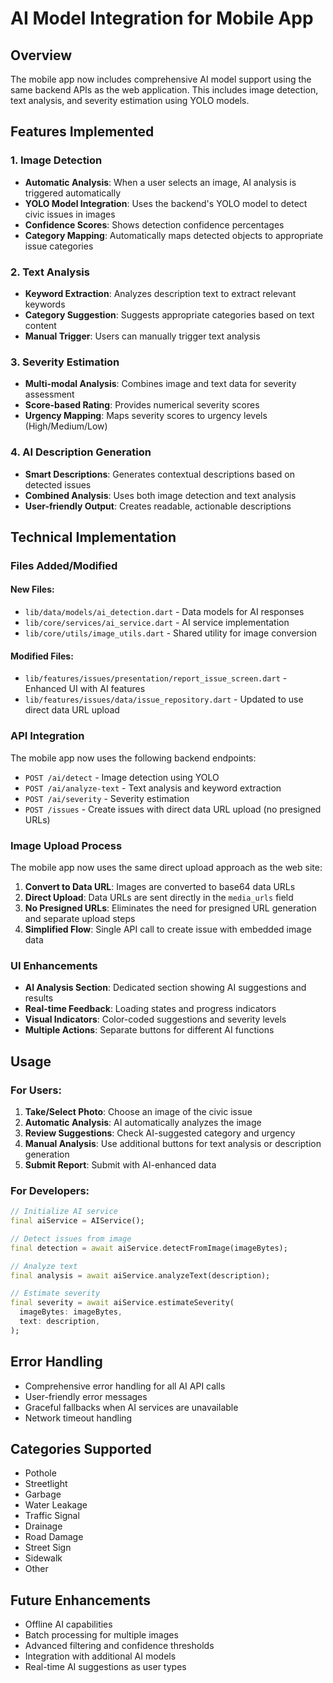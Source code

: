 # AI Model Integration for Mobile App

## Overview
The mobile app now includes comprehensive AI model support using the same backend APIs as the web application. This includes image detection, text analysis, and severity estimation using YOLO models.

## Features Implemented

### 1. Image Detection
- **Automatic Analysis**: When a user selects an image, AI analysis is triggered automatically
- **YOLO Model Integration**: Uses the backend's YOLO model to detect civic issues in images
- **Confidence Scores**: Shows detection confidence percentages
- **Category Mapping**: Automatically maps detected objects to appropriate issue categories

### 2. Text Analysis
- **Keyword Extraction**: Analyzes description text to extract relevant keywords
- **Category Suggestion**: Suggests appropriate categories based on text content
- **Manual Trigger**: Users can manually trigger text analysis

### 3. Severity Estimation
- **Multi-modal Analysis**: Combines image and text data for severity assessment
- **Score-based Rating**: Provides numerical severity scores
- **Urgency Mapping**: Maps severity scores to urgency levels (High/Medium/Low)

### 4. AI Description Generation
- **Smart Descriptions**: Generates contextual descriptions based on detected issues
- **Combined Analysis**: Uses both image detection and text analysis
- **User-friendly Output**: Creates readable, actionable descriptions

## Technical Implementation

### Files Added/Modified

#### New Files:
- `lib/data/models/ai_detection.dart` - Data models for AI responses
- `lib/core/services/ai_service.dart` - AI service implementation
- `lib/core/utils/image_utils.dart` - Shared utility for image conversion

#### Modified Files:
- `lib/features/issues/presentation/report_issue_screen.dart` - Enhanced UI with AI features
- `lib/features/issues/data/issue_repository.dart` - Updated to use direct data URL upload

### API Integration
The mobile app now uses the following backend endpoints:
- `POST /ai/detect` - Image detection using YOLO
- `POST /ai/analyze-text` - Text analysis and keyword extraction
- `POST /ai/severity` - Severity estimation
- `POST /issues` - Create issues with direct data URL upload (no presigned URLs)

### Image Upload Process
The mobile app now uses the same direct upload approach as the web site:
1. **Convert to Data URL**: Images are converted to base64 data URLs
2. **Direct Upload**: Data URLs are sent directly in the `media_urls` field
3. **No Presigned URLs**: Eliminates the need for presigned URL generation and separate upload steps
4. **Simplified Flow**: Single API call to create issue with embedded image data

### UI Enhancements
- **AI Analysis Section**: Dedicated section showing AI suggestions and results
- **Real-time Feedback**: Loading states and progress indicators
- **Visual Indicators**: Color-coded suggestions and severity levels
- **Multiple Actions**: Separate buttons for different AI functions

## Usage

### For Users:
1. **Take/Select Photo**: Choose an image of the civic issue
2. **Automatic Analysis**: AI automatically analyzes the image
3. **Review Suggestions**: Check AI-suggested category and urgency
4. **Manual Analysis**: Use additional buttons for text analysis or description generation
5. **Submit Report**: Submit with AI-enhanced data

### For Developers:
```dart
// Initialize AI service
final aiService = AIService();

// Detect issues from image
final detection = await aiService.detectFromImage(imageBytes);

// Analyze text
final analysis = await aiService.analyzeText(description);

// Estimate severity
final severity = await aiService.estimateSeverity(
  imageBytes: imageBytes,
  text: description,
);
```

## Error Handling
- Comprehensive error handling for all AI API calls
- User-friendly error messages
- Graceful fallbacks when AI services are unavailable
- Network timeout handling

## Categories Supported
- Pothole
- Streetlight
- Garbage
- Water Leakage
- Traffic Signal
- Drainage
- Road Damage
- Street Sign
- Sidewalk
- Other

## Future Enhancements
- Offline AI capabilities
- Batch processing for multiple images
- Advanced filtering and confidence thresholds
- Integration with additional AI models
- Real-time AI suggestions as user types

